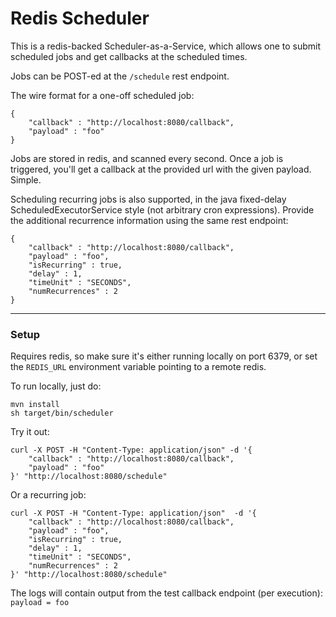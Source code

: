 # Redis Scheduler

This is a redis-backed Scheduler-as-a-Service, which allows one to submit scheduled jobs and get callbacks at the scheduled times. 

Jobs can be POST-ed at the `/schedule` rest endpoint.

The wire format for a one-off scheduled job: 

```
{  
    "callback" : "http://localhost:8080/callback",
    "payload" : "foo"
}
```

Jobs are stored in redis, and scanned every second. Once a job is triggered, you'll get a callback at the provided url with the given payload. Simple. 

Scheduling recurring jobs is also supported, in the java fixed-delay ScheduledExecutorService style (not arbitrary cron expressions). 
Provide the additional recurrence information using the same rest endpoint:

```
{
	"callback" : "http://localhost:8080/callback",
	"payload" : "foo",
	"isRecurring" : true,
	"delay" : 1, 
	"timeUnit" : "SECONDS",
	"numRecurrences" : 2
}
```


---
### Setup
Requires redis, so make sure it's either running locally on port 6379, or set the ```REDIS_URL``` environment variable pointing to a remote redis. 

To run locally, just do:
```
mvn install 
sh target/bin/scheduler
```

Try it out: 
```
curl -X POST -H "Content-Type: application/json" -d '{
	"callback" : "http://localhost:8080/callback",
	"payload" : "foo"
}' "http://localhost:8080/schedule"
```

Or a recurring job:

```
curl -X POST -H "Content-Type: application/json"  -d '{
	"callback" : "http://localhost:8080/callback",
	"payload" : "foo",
	"isRecurring" : true,
	"delay" : 1, 
	"timeUnit" : "SECONDS",
	"numRecurrences" : 2
}' "http://localhost:8080/schedule"
```

The logs will contain output from the test callback endpoint (per execution): `payload = foo`
